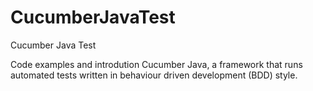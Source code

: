 # CucumberJavaTest
Cucumber Java Test 

Code examples and introdution Cucumber Java, a framework that runs automated tests written in behaviour driven development (BDD) style.

